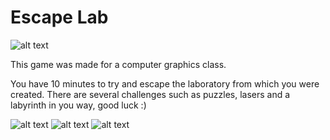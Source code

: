 # Escape Lab
![alt text](https://github.com/Di0go/EscapeLab/blob/main/Images/SlimeySlimey.png)

This game was made for a computer graphics class.

You have 10 minutes to try and escape the laboratory from which you were created.
There are several challenges such as puzzles, lasers and a labyrinth in you way, good luck :)

![alt text](https://github.com/Di0go/EscapeLab/blob/main/Images/EL1.png)
![alt text](https://github.com/Di0go/EscapeLab/blob/main/Images/EL4.png)
![alt text](https://github.com/Di0go/EscapeLab/blob/main/Images/EL3.png)
